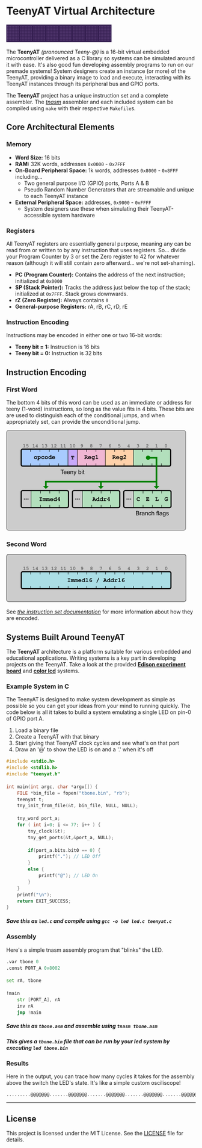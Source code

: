 # TeenyAT Virtual Architecture 

![Devious looking jellyfish](docs/img/leroy.gif)

The **TeenyAT** *(pronounced Teeny-@)* is a 16-bit virtual embedded microcontroller delivered as a C library so systems can be simulated around it with ease. It's also good fun developing assembly programs to run on our premade systems! System designers create an instance (or more) of the TeenyAT, providing a binary image to load and execute, interacting with its TeenyAT instances through its peripheral bus and GPIO ports.

The **TeenyAT** project has a unique instruction set and a complete assembler. The *[tnasm](tnasm)* assembler and each included system can be compiled using `make` with their respective `Makefile`s. 

## Core Architectural Elements

### Memory
- **Word Size:** 16 bits
- **RAM:** 32K words, addresses `0x0000` - `0x7FFF`
- **On-Board Peripheral Space:** 1k words, addresses `0x8000` - `0x8FFF` including...
  - Two general purpose I/O (GPIO) ports, Ports A & B
  - Pseudo Random Number Generators that are streamable and unique to each TeenyAT instance
- **External Peripheral Space:** addresses, `0x9000` - `0xFFFF`
  - System designers use these when simulating their TeenyAT-accessible system hardware

### Registers

All TeenyAT registers are essentially general purpose, meaning any can be read from or written to by any instruction that uses registers.  So... divide your Program Counter by 3 or set the Zero register to 42 for whatever reason (although it will still contain zero afterward... we're not set-shaming).
- **PC (Program Counter):** Contains the address of the next instruction; initialized at `0x0000`
- **SP (Stack Pointer):** Tracks the address just below the top of the stack; initialized at `0x7FFF`. Stack grows downwards.
- **rZ (Zero Register):** Always contains `0`
- **General-purpose Registers:** rA, rB, rC, rD, rE

### Instruction Encoding
Instructions may be encoded in either one or two 16-bit words:
- **Teeny bit = 1:** Instruction is 16 bits 
- **Teeny bit = 0:** Instruction is 32 bits

## Instruction Encoding

### First Word

The bottom 4 bits of this word can be used as an immediate or address for teeny (1-word) instructions, so long as the value fits in 4 bits.  These bits are are used to distinguish each of the conditional jumps, and when appropriately set, can provide the unconditional jump.

![Picture of first instruction register](docs/img/instruction_reg_first.png)

### Second Word
![Picture of second instruction register](docs/img/instruction_reg_second.png)

See *[the instruction set documentation](docs/README.md)* for more information about how they are encoded.

## Systems Built Around TeenyAT

The **TeenyAT** architecture is a platform suitable for various embedded and educational applications. Writing systems is a key part in developing projects on the TeenyAT. Take a look at the provided **[Edison experiment board](edison)** and **[color lcd](lcd)** systems.

### Example System in C

The TeenyAT is designed to make system development as simple as possible so you can get your ideas from your mind to running quickly.  The code below is all it takes to build a system emulating a single LED on pin-0 of GPIO port A.

1. Load a binary file
2. Create a TeenyAT with that binary
3. Start giving that TeenyAT clock cycles and see what's on that port
4. Draw an '@' to show the LED is on and a '.' when it's off

```c
#include <stdio.h>
#include <stdlib.h>
#include "teenyat.h"

int main(int argc, char *argv[]) {
	FILE *bin_file = fopen("tbone.bin", "rb");
	teenyat t;
	tny_init_from_file(&t, bin_file, NULL, NULL);

	tny_word port_a;
	for ( int i=0; i <= 77; i++ ) {
		tny_clock(&t);
		tny_get_ports(&t,&port_a, NULL);
		
		if(port_a.bits.bit0 == 0) {
			printf("."); // LED Off
		}
		else {
			printf("@"); // LED On
		}
	}
	printf("\n");
	return EXIT_SUCCESS;
}
```

##### Save this as `led.c` and compile using `gcc -o led led.c teenyat.c` 

### Assembly

Here's a simple tnasm assembly program that "blinks" the LED.

```asm
.var tbone 0
.const PORT_A 0x8002

set rA, tbone

!main
    str [PORT_A], rA
    inv rA
    jmp !main
```
##### Save this as `tbone.asm` and assemble using `tnasm tbone.asm` 
##### This gives a `tbone.bin` file that can be run by your led system by executing `led tbone.bin`

### Results

Here in the output, you can trace how many cycles it takes for the assembly above the switch the LED's state.  It's like a simple custom osciliscope! 

```
.........@@@@@@@.......@@@@@@@.......@@@@@@@.......@@@@@@@.......@@@@@@@......
```
---
  
## License

This project is licensed under the MIT License. See the [LICENSE](LICENSE) file for details.
